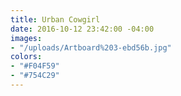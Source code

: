 ```yaml
---
title: Urban Cowgirl
date: 2016-10-12 23:42:00 -04:00
images:
- "/uploads/Artboard%203-ebd56b.jpg"
colors:
- "#F04F59"
- "#754C29"
---
```


